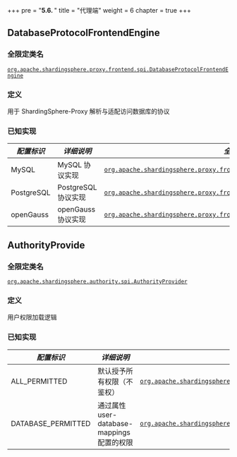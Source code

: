 +++
pre = "<b>5.6. </b>"
title = "代理端"
weight = 6
chapter = true
+++

## DatabaseProtocolFrontendEngine

### 全限定类名

[`org.apache.shardingsphere.proxy.frontend.spi.DatabaseProtocolFrontendEngine`](https://github.com/apache/shardingsphere/blob/master/proxy/frontend/spi/src/main/java/org/apache/shardingsphere/proxy/frontend/spi/DatabaseProtocolFrontendEngine.java)

### 定义

用于 ShardingSphere-Proxy 解析与适配访问数据库的协议

### 已知实现

| *配置标识*     | *详细说明*          | *全限定类名*                                                                                                                                                                                                                                                               |
|------------|-----------------|-----------------------------------------------------------------------------------------------------------------------------------------------------------------------------------------------------------------------------------------------------------------------|
| MySQL      | MySQL 协议实现      | [`org.apache.shardingsphere.proxy.frontend.mysql.MySQLFrontendEngine`](https://github.com/apache/shardingsphere/blob/master/proxy/frontend/type/mysql/src/main/java/org/apache/shardingsphere/proxy/frontend/mysql/MySQLFrontendEngine.java)                          |
| PostgreSQL | PostgreSQL 协议实现 | [`org.apache.shardingsphere.proxy.frontend.postgresql.PostgreSQLFrontendEngine`](https://github.com/apache/shardingsphere/blob/master/proxy/frontend/type/postgresql/src/main/java/org/apache/shardingsphere/proxy/frontend/postgresql/PostgreSQLFrontendEngine.java) |
| openGauss  | openGauss 协议实现  | [`org.apache.shardingsphere.proxy.frontend.opengauss.OpenGaussFrontendEngine`](https://github.com/apache/shardingsphere/blob/master/proxy/frontend/type/opengauss/src/main/java/org/apache/shardingsphere/proxy/frontend/opengauss/OpenGaussFrontendEngine.java)      |

## AuthorityProvide

### 全限定类名

[`org.apache.shardingsphere.authority.spi.AuthorityProvider`](https://github.com/apache/shardingsphere/blob/master/kernel/authority/api/src/main/java/org/apache/shardingsphere/authority/spi/AuthorityProvider.java)

### 定义

用户权限加载逻辑

### 已知实现

| *配置标识*             | *详细说明*                            | *全限定类名*                                                                                                                                                                                                                                                                                |
|--------------------|-----------------------------------|----------------------------------------------------------------------------------------------------------------------------------------------------------------------------------------------------------------------------------------------------------------------------------------|
| ALL_PERMITTED      | 默认授予所有权限（不鉴权）                     | [`org.apache.shardingsphere.authority.provider.simple.AllPermittedPrivilegesProvider`](https://github.com/apache/shardingsphere/blob/master/kernel/authority/core/src/main/java/org/apache/shardingsphere/authority/provider/simple/AllPermittedPrivilegesProvider.java)               |
| DATABASE_PERMITTED | 通过属性 user-database-mappings 配置的权限 | [`org.apache.shardingsphere.authority.provider.database.DatabasePermittedPrivilegesProvider`](https://github.com/apache/shardingsphere/blob/master/kernel/authority/core/src/main/java/org/apache/shardingsphere/authority/provider/database/DatabasePermittedPrivilegesProvider.java) |
